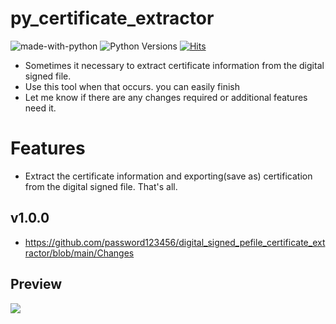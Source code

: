 # py_certificate_extractor

![made-with-python][made-with-python]
![Python Versions][pyversion-button]
[![Hits](https://hits.seeyoufarm.com/api/count/incr/badge.svg?url=https%3A%2F%2Fgithub.com%2Fpassword123456%2Fpy_certificate_extractor&count_bg=%2379C83D&title_bg=%23555555&icon=&icon_color=%23E7E7E7&title=hits&edge_flat=false)](https://hits.seeyoufarm.com)

[pyversion-button]: https://img.shields.io/pypi/pyversions/Markdown.svg
[made-with-python]: https://img.shields.io/badge/Made%20with-Python-1f425f.svg

- Sometimes it necessary to extract certificate information from the digital signed file. 
- Use this tool when that occurs. you can easily finish
- Let me know if there are any changes required or additional features need it.

# Features
- Extract the certificate information and exporting(save as) certification from the digital signed file. That's all.

## v1.0.0
- https://github.com/password123456/digital_signed_pefile_certificate_extractor/blob/main/Changes

## Preview
<img src="https://github.com/password123456/py_certificate_extractor/blob/main/preview.PNG">
